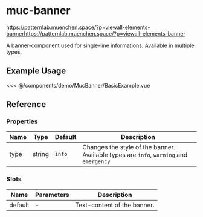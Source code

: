 <script setup>
</script>

# muc-banner

https://patternlab.muenchen.space/?p=viewall-elements-bannerhttps://patternlab.muenchen.space/?p=viewall-elements-banner

A banner-component used for single-line informations. Available in multiple types.

## Example Usage

<DemoContainer>
  <BasicExample/>
</DemoContainer>

<<< @/components/demo/MucBanner/BasicExample.vue

## Reference

### Properties

| Name | Type   | Default | Description                                                                            |
|------|--------|---------|----------------------------------------------------------------------------------------|
| type | string | `info`  | Changes the style of the banner. Available types are `info`, `warning` and `emergency` |

### Slots

| Name    | Parameters | Description                 |
|---------|------------|-----------------------------|
| default | -          | Text-content of the banner. |
